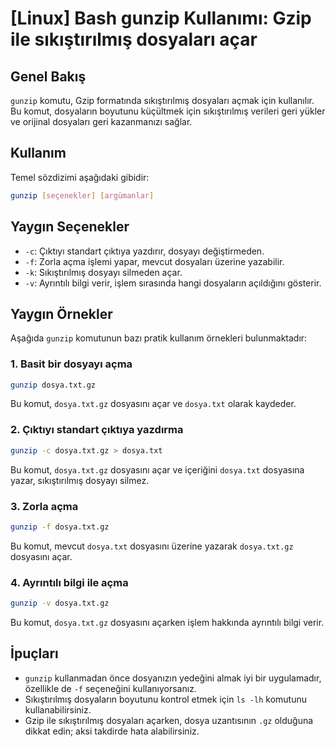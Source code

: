 # [Linux] Bash gunzip Kullanımı: Gzip ile sıkıştırılmış dosyaları açar

## Genel Bakış
`gunzip` komutu, Gzip formatında sıkıştırılmış dosyaları açmak için kullanılır. Bu komut, dosyaların boyutunu küçültmek için sıkıştırılmış verileri geri yükler ve orijinal dosyaları geri kazanmanızı sağlar.

## Kullanım
Temel sözdizimi aşağıdaki gibidir:
```bash
gunzip [seçenekler] [argümanlar]
```

## Yaygın Seçenekler
- `-c`: Çıktıyı standart çıktıya yazdırır, dosyayı değiştirmeden.
- `-f`: Zorla açma işlemi yapar, mevcut dosyaları üzerine yazabilir.
- `-k`: Sıkıştırılmış dosyayı silmeden açar.
- `-v`: Ayrıntılı bilgi verir, işlem sırasında hangi dosyaların açıldığını gösterir.

## Yaygın Örnekler
Aşağıda `gunzip` komutunun bazı pratik kullanım örnekleri bulunmaktadır:

### 1. Basit bir dosyayı açma
```bash
gunzip dosya.txt.gz
```
Bu komut, `dosya.txt.gz` dosyasını açar ve `dosya.txt` olarak kaydeder.

### 2. Çıktıyı standart çıktıya yazdırma
```bash
gunzip -c dosya.txt.gz > dosya.txt
```
Bu komut, `dosya.txt.gz` dosyasını açar ve içeriğini `dosya.txt` dosyasına yazar, sıkıştırılmış dosyayı silmez.

### 3. Zorla açma
```bash
gunzip -f dosya.txt.gz
```
Bu komut, mevcut `dosya.txt` dosyasını üzerine yazarak `dosya.txt.gz` dosyasını açar.

### 4. Ayrıntılı bilgi ile açma
```bash
gunzip -v dosya.txt.gz
```
Bu komut, `dosya.txt.gz` dosyasını açarken işlem hakkında ayrıntılı bilgi verir.

## İpuçları
- `gunzip` kullanmadan önce dosyanızın yedeğini almak iyi bir uygulamadır, özellikle de `-f` seçeneğini kullanıyorsanız.
- Sıkıştırılmış dosyaların boyutunu kontrol etmek için `ls -lh` komutunu kullanabilirsiniz.
- Gzip ile sıkıştırılmış dosyaları açarken, dosya uzantısının `.gz` olduğuna dikkat edin; aksi takdirde hata alabilirsiniz.